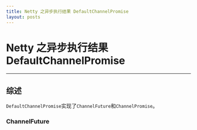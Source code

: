 ```yaml
---
title: Netty 之异步执行结果 DefaultChannelPromise
layout: posts
---
```


# Netty 之异步执行结果 DefaultChannelPromise

------

## 综述

`DefaultChannelPromise`实现了`ChannelFuture`和`ChannelPromise`。

### ChannelFuture